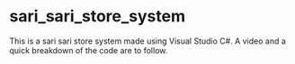 # sari_sari_store_system
This is a sari sari store system made using Visual Studio C#. A video and a quick breakdown of the code are to follow.